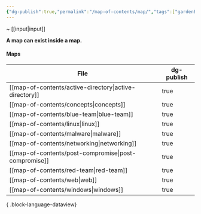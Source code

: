 ```yaml
---
{"dg-publish":true,"permalink":"/map-of-contents/map/","tags":["gardenEntry"]}
---
```


~  [[input\|input]]

**A map can exist inside a map.**
#### Maps
| File                                                      | dg-publish |
| --------------------------------------------------------- | ---------- |
| [[map-of-contents/active-directory\|active-directory]] | true       |
| [[map-of-contents/concepts\|concepts]]                 | true       |
| [[map-of-contents/blue-team\|blue-team]]               | true       |
| [[map-of-contents/linux\|linux]]                       | true       |
| [[map-of-contents/malware\|malware]]                   | true       |
| [[map-of-contents/networking\|networking]]             | true       |
| [[map-of-contents/post-compromise\|post-compromise]]   | true       |
| [[map-of-contents/red-team\|red-team]]                 | true       |
| [[map-of-contents/web\|web]]                           | true       |
| [[map-of-contents/windows\|windows]]                   | true       |

{ .block-language-dataview}

